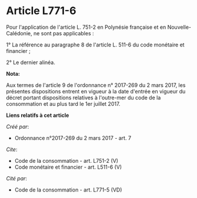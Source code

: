 # Article L771-6

Pour l'application de l'article L. 751-2 en Polynésie française et en Nouvelle-Calédonie, ne sont pas applicables : 

1° La référence au paragraphe 8 de l'article L. 511-6 du code monétaire et financier ; 

2° Le dernier alinéa.

**Nota:**

Aux termes de l'article 9 de l'ordonnance n° 2017-269 du 2 mars 2017,  les présentes dispositions entrent en vigueur à la
date d'entrée en  vigueur du décret portant dispositions relatives à l'outre-mer du code  de la consommation et au plus tard
le 1er juillet 2017.

**Liens relatifs à cet article**

_Créé par_:

  - Ordonnance n°2017-269 du 2 mars 2017 - art. 7

_Cite_:

  - Code de la consommation - art. L751-2 (V)
  - Code monétaire et financier - art. L511-6 (V)

_Cité par_:

  - Code de la consommation - art. L771-5 (VD)
